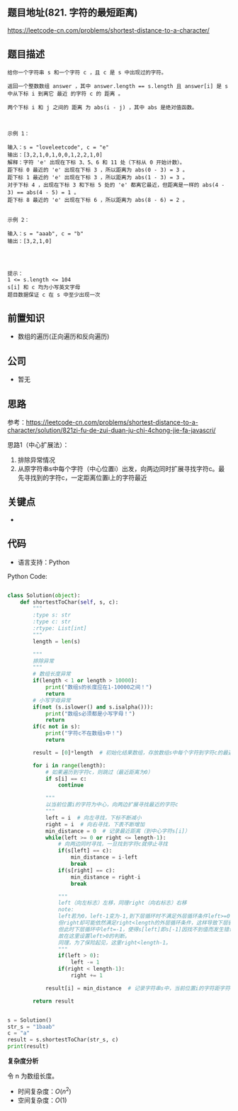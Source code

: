<!--
 * @Author: your name
 * @Date: 2021-05-11 21:12:50
 * @LastEditTime: 2021-05-11 22:30:11
 * @LastEditors: Please set LastEditors
 * @Description: In User Settings Edit
 * @FilePath: \leetcode\821.字符的最短距离.md
-->
<!--
 * @Author: your name
 * @Date: 2021-05-11 21:12:50
 * @LastEditTime: 2021-05-11 21:15:31
 * @LastEditors: Please set LastEditors
 * @Description: In User Settings Edit
 * @FilePath: \leetcode\821.字符的最短距离.md
-->

## 题目地址(821. 字符的最短距离)

https://leetcode-cn.com/problems/shortest-distance-to-a-character/

## 题目描述

```
给你一个字符串 s 和一个字符 c ，且 c 是 s 中出现过的字符。

返回一个整数数组 answer ，其中 answer.length == s.length 且 answer[i] 是 s 中从下标 i 到离它 最近 的字符 c 的 距离 。

两个下标 i 和 j 之间的 距离 为 abs(i - j) ，其中 abs 是绝对值函数。

 

示例 1：

输入：s = "loveleetcode", c = "e"
输出：[3,2,1,0,1,0,0,1,2,2,1,0]
解释：字符 'e' 出现在下标 3、5、6 和 11 处（下标从 0 开始计数）。
距下标 0 最近的 'e' 出现在下标 3 ，所以距离为 abs(0 - 3) = 3 。
距下标 1 最近的 'e' 出现在下标 3 ，所以距离为 abs(1 - 3) = 3 。
对于下标 4 ，出现在下标 3 和下标 5 处的 'e' 都离它最近，但距离是一样的 abs(4 - 3) == abs(4 - 5) = 1 。
距下标 8 最近的 'e' 出现在下标 6 ，所以距离为 abs(8 - 6) = 2 。


示例 2：

输入：s = "aaab", c = "b"
输出：[3,2,1,0]


 

提示：
1 <= s.length <= 104
s[i] 和 c 均为小写英文字母
题目数据保证 c 在 s 中至少出现一次
```

## 前置知识

- 数组的遍历(正向遍历和反向遍历)

## 公司

- 暂无

## 思路

参考：https://leetcode-cn.com/problems/shortest-distance-to-a-character/solution/821zi-fu-de-zui-duan-ju-chi-4chong-jie-fa-javascri/

思路1（中心扩展法）：
1. 排除异常情况
2. 从原字符串s中每个字符（中心位置i）出发，向两边同时扩展寻找字符c。最先寻找到的字符c，一定距离位置i上的字符最近
<!--  -->
## 关键点

-  

## 代码

- 语言支持：Python

Python Code:

```python

class Solution(object):
    def shortestToChar(self, s, c):
        """
        :type s: str
        :type c: str
        :rtype: List[int]
        """
        length = len(s)

        """
        排除异常
        """
        # 数组长度异常
        if(length < 1 or length > 10000):
            print("数组s的长度应在1-10000之间！")
            return
        # 小写字母异常
        if(not (s.islower() and s.isalpha())):
            print("数组s必须都是小写字母！")
            return
        if(c not in s):
            print("字符c不在数组s中！")
            return

        result = [0]*length  # 初始化结果数组，存放数组s中每个字符到字符c的最近距离

        for i in range(length):
            # 如果遍历到字符c，则跳过（最近距离为0）
            if s[i] == c:
                continue

            """  
            以当前位置i的字符为中心，向两边扩展寻找最近的字符c
            """
            left = i  # 向左寻找，下标不断减小
            right = i  # 向右寻找，下表不断增加
            min_distance = 0  # 记录最近距离（到中心字符s[i]）
            while(left >= 0 or right <= length-1):
                # 向两边同时寻找，一旦找到字符c就停止寻找
                if(s[left] == c):
                    min_distance = i-left
                    break
                if(s[right] == c):
                    min_distance = right-i
                    break

                """ 
                left（向左标志）左移，同理right（向右标志）右移
                note:
                left若为0，left-1变为-1,到下层循环时不满足外层循环条件left>=0,
                但right却可能依然满足right<length的外层循环条件，这样导致下层循环依然可以执行，
                但此时下层循环中left=-1，使得s[left]即s[-1]因找不到值而发生错误,
                故在这里设置left>0的判断。
                同理，为了保险起见，这里right<length-1。
                """
                if(left > 0):
                    left -= 1
                if(right < length-1):
                    right += 1

            result[i] = min_distance  # 记录字符串s中，当前位置i的字符距字符c的最近距离

        return result


s = Solution()
str_s = "1baab"
c = "a"
result = s.shortestToChar(str_s, c)
print(result)

```


**复杂度分析**

令 n 为数组长度。

- 时间复杂度：$O(n^2)$
- 空间复杂度：$O(1)$